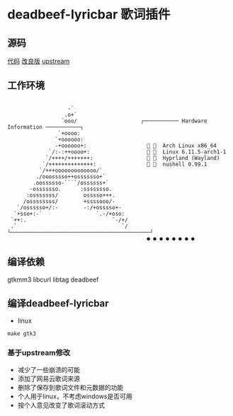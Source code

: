 # deadbeef-lyricbar 歌词插件

## 源码
[代码](https://github.com/loskutov/deadbeef-lyricbar)
[改良版](https://github.com/AsVHEn/deadbeef-lyricbar)
[upstream](https://github.com/zhanxh/deadbeef-lyricbar)

## 工作环境

```
                                      
                   -`                 
                  .o+`                
                 `ooo/                    ┌─────────── Hardware Information ───────────┐
                `+oooo:                  
               `+oooooo:                   
               -+oooooo+:                      Arch Linux x86_64   
             `/:-:++oooo+:                     Linux 6.11.5-arch1-1
            `/++++/+++++++:                    Hyprland (Wayland)  
           `/++++++++++++++:                   nushell 0.99.1      
          `/+++ooooooooooooo/`              
         ./ooosssso++osssssso+`             
        .oossssso-````/ossssss+`            
       -osssssso.      :ssssssso.           
      :osssssss/        osssso+++.          
     /ossssssss/        +ssssooo/-          
   `/ossssso+/:-        -:/+osssso+-      
  `+sso+:-`                 `.-/+oso:       
 `++:.                           `-/+/      
 .`                                 `/    └────────────────────────────────────────────┘
                                            ● ● ● ● ● ● ● ●
```

## 编译依赖
gtkmm3
libcurl
libtag
deadbeef

## 编译deadbeef-lyricbar

- linux
```shell
make gtk3
```

### 基于**upstream**修改
  - 减少了一些崩溃的可能
  - 添加了网易云歌词来源
  - 删除了保存到歌词文件和元数据的功能
  - 个人用于linux，不考虑windows是否可用
  - 按个人意见改变了歌词滚动方式